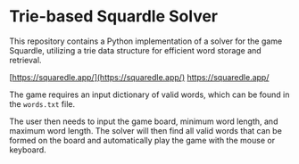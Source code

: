 # Trie-based Squardle Solver

This repository contains a Python implementation of a solver for the game Squardle, utilizing a trie data structure for efficient word storage and retrieval.

[https://squaredle.app/](https://squaredle.app/)
https://squaredle.app/

The game requires an input dictionary of valid words, which can be found in the `words.txt` file. 

The user then needs to input the game board, minimum word length, and maximum word length. The solver will then find all valid words that can be formed on the board and automatically play the game with the mouse or keyboard.